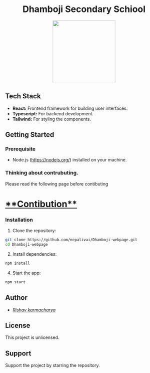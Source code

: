<h1 align="center">Dhamboji Secondary Schiool</h1>
<div align="center"><img src="https://www.collegenp.com/uploads/2020/08/Dhambojhi-Secondary-School-Nepalganj-90x90.png" width="200px" height="200px"/></div>

## Tech Stack

- **React:** Frontend framework for building user interfaces.
- **Typescript:** For backend development.
- **Tailwind:** For styling the components.

## Getting Started

### Prerequisite

- Node.js (https://nodejs.org/) installed on your machine.

### Thinking about contrubuting.

Please read the following page before contibuting

<H1><a href="./contrubute.md"> **Contibution**</a> 
</H1>

### Installation

1. Clone the repository:

```bash
git clone https://github.com/nepalivai/Dhamboji-webpage.git
cd Dhamboji-webpage
```

2. Install dependencies:

```bash
npm install
```

4. Start the app:

```bash
npm start
```

## Author

- <a href="https://https://github.com/nepalivai"><i>Rishav karmacharya</i></a>

## License

This project is unlicensed.

## Support

Support the project by starring the repository.
